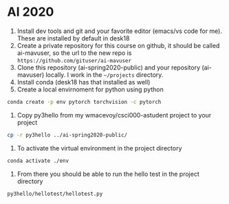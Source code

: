 # AI 2020

1. Install dev tools and git and your favorite editor (emacs/vs code for me). These are installed by default in desk18
1. Create a private repository for this course on github, it should be called ai-mavuser, so the url to the new repo is `https://github.com/gituser/ai-mavuser`
1. Clone this repository (ai-spring2020-public) and your repository (ai-mavuser) locally.  I work in the `~/projects` directory.
1. Install conda (desk18 has that installed as well)
1. Create a local envirnoment for python using python
```bash
conda create -p env pytorch torchvision -c pytorch

```
1. Copy py3hello from my wmacevoy/csci000-astudent project to your project
```bash
cp -r py3hello ../ai-spring2020-public/
```
1. To activate the virtual environment in the project directory
```bash
conda activate ./env
```
1. From there you should be able to run the hello test in the project directory
```bash
py3hello/hellotest/hellotest.py
```

